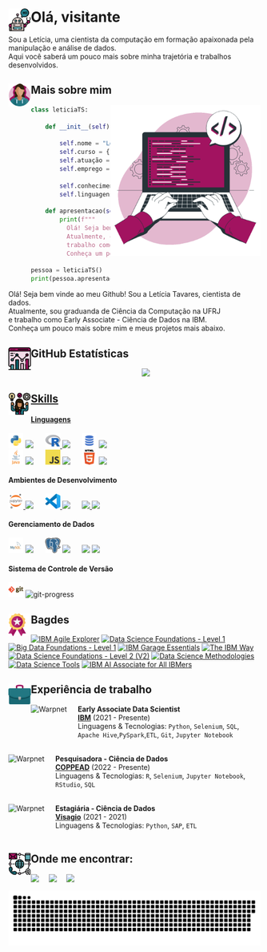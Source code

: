 <!--
**leticiatavaresds/leticiatavaresds** is a ✨ _special_ ✨ repository because its `README.md` (this file) appears on your GitHub profile.
-->

 <!--
<img height="220px" width="350em"  src="https://github-readme-stats.vercel.app/api?username=leticiatavaresds&show_icons=true&theme=radical&include_all_commits=true&count_private=true"/>
-->

# <img width="45" align="left" alt="about" src="https://github.com/leticiatavaresds/leticiatavaresds/blob/main/Imagens/robot.png"> Olá, visitante

Sou a Letícia, uma cientista da computação em formação apaixonada pela manipulação e análise de dados. <br>
Aqui você saberá um pouco mais sobre minha trajetória e trabalhos desenvolvidos.

## <img width="45" align="left" alt="about" src="https://github.com/leticiatavaresds/leticiatavaresds/blob/main/Imagens/woman.png"> Mais sobre mim


<img align="right" width="300" src="https://github.com/leticiatavaresds/leticiatavaresds/blob/main/Imagens/oie_trans.gif" />
<!--
<div> Icons made by <a href="https://www.freepik.com" title="Freepik"> Freepik </a> from <a href="https://www.flaticon.com/" title="Flaticon">www.flaticon.com'</a></div>-->

```python
class leticiaTS:

    def __init__(self):
        
        self.nome = "Letícia Tavares"
        self.curso = {"nome": "Ciência da Computação", "universidade":"UFRJ"}
        self.atuação = "Cientista de Dados"
        self.emprego = {"cargo": "Early Associate - Ciência de Dados", "empresa":"IBM"}

        self.conhecimentos = list(("ETL", "Git"))
        self.linguagens = list(("Python", "R", "SQL"))
        
    def apresentacao(self):        
        print(f"""
          Olá! Seja bem vinde ao meu Github! Sou a {self.nome}, {self.atuação.lower()}. 
          Atualmente, curso {self.curso['nome']} na {self.curso['universidade']} e 
          trabalho como {self.emprego['cargo']} na {self.emprego['empresa']}. 
          Conheça um pouco mais sobre mim e meus projetos mais abaixo.""")               

pessoa = leticiaTS()
print(pessoa.apresentacao())
```
<p>
Olá! Seja bem vinde ao meu Github! Sou a Letícia Tavares, cientista de dados. <br>
Atualmente, sou graduanda de Ciência da Computação na UFRJ <br>
e trabalho como Early Associate - Ciência de Dados na IBM. <br>
Conheça um pouco mais sobre mim e meus projetos mais abaixo.
</p>  

## <img width="45" align="left" alt="about" src="https://github.com/leticiatavaresds/leticiatavaresds/blob/main/Imagens/bar-chart%20(1).png"> GitHub Estatísticas
  
 <div align="center">
    <a href="https://github.com/leticiatavaresds">
    <img height="180em" src="https://github-readme-stats.vercel.app/api/top-langs/?username=leticiatavaresds&layout=compact&langs_count=7&theme=radical"/>
  </div>

## <img width="45" align="left" alt="about" src="https://github.com/leticiatavaresds/leticiatavaresds/blob/main/Imagens/competence%20(1).png"> Skills
 
  <h4> Linguagens </h4> 
     
  <div> 
   <a href="https://www.python.org/" alt="Python">
   <img height="30" src="https://raw.githubusercontent.com/github/explore/80688e429a7d4ef2fca1e82350fe8e3517d3494d/topics/python/python.png"/></a> 
   <img height="20" src="https://progress-bar.dev/80"/> &nbsp&nbsp&nbsp&nbsp

   <a href="https://www.r-project.org/" alt="R">
   <img height="30" src="https://raw.githubusercontent.com/github/explore/80688e429a7d4ef2fca1e82350fe8e3517d3494d/topics/r/r.png"/> </a> 
   <img height="20" src="https://progress-bar.dev/70"/> &nbsp&nbsp&nbsp&nbsp
   
   <a href="https://github.com/search?q=sql" alt="SQL">
    <img height="30" src="https://raw.githubusercontent.com/github/explore/80688e429a7d4ef2fca1e82350fe8e3517d3494d/topics/sql/sql.png" alt="SQL"/></a>
    <img height="20" src="https://progress-bar.dev/70"/> &nbsp&nbsp&nbsp&nbsp
   
  </div>
 
 <div> 
   <img height="30" src="https://raw.githubusercontent.com/github/explore/80688e429a7d4ef2fca1e82350fe8e3517d3494d/topics/java/java.png"> 
   <img height="20" src="https://progress-bar.dev/55"> &nbsp&nbsp&nbsp&nbsp
  
   <img height="30" src="https://raw.githubusercontent.com/github/explore/80688e429a7d4ef2fca1e82350fe8e3517d3494d/topics/javascript/javascript.png"> 
   <img height="20" src="https://progress-bar.dev/30"> &nbsp&nbsp&nbsp&nbsp
  
   <img height="30" src="https://raw.githubusercontent.com/github/explore/80688e429a7d4ef2fca1e82350fe8e3517d3494d/topics/html/html.png"> 
   <img height="20" src="https://progress-bar.dev/40"> &nbsp&nbsp&nbsp&nbsp
 </div>
  
 <h4>Ambientes de Desenvolvimento</h4>
 
 <div>
  
 <a href="https://jupyter.org/" alt="Jupyter Notebook">
 <img height="30" src="https://raw.githubusercontent.com/github/explore/a4691f04ff219c1c2aa02fc61fda41aa43f1459a/topics/jupyter-notebook/jupyter-notebook.png"> </a> 
 <img height="20" src="https://progress-bar.dev/90"> &nbsp&nbsp&nbsp&nbsp

 <a href="https://code.visualstudio.com/" alt="VSC">
 <img height="30" src="https://raw.githubusercontent.com/github/explore/80688e429a7d4ef2fca1e82350fe8e3517d3494d/topics/visual-studio-code/visual-studio-code.png"> </a> 
 <img height="20" src="https://progress-bar.dev/85"> &nbsp&nbsp&nbsp&nbsp
  
 <a href="https://www.rstudio.com/" alt="RStudio">
 <img height="30" src="https://d33wubrfki0l68.cloudfront.net/521a038ed009b97bf73eb0a653b1cb7e66645231/8e3fd/assets/img/rstudio-icon.png"> </a> 
 <img height="20" src="https://progress-bar.dev/85"> &nbsp&nbsp&nbsp&nbsp
 
 </div>
 
 <h4>Gerenciamento de Dados</h4>  
 
 <div> 
  <a href="https://www.mysql.com/" alt="MySQL">
  <img height="30" src="https://raw.githubusercontent.com/github/explore/80688e429a7d4ef2fca1e82350fe8e3517d3494d/topics/mysql/mysql.png"></a>
  <img height="20" src="https://progress-bar.dev/75"/> &nbsp&nbsp&nbsp&nbsp
  <a href="https://www.postgresql.org/" alt="PostgreSQL">
  <img height="30" src="https://raw.githubusercontent.com/github/explore/80688e429a7d4ef2fca1e82350fe8e3517d3494d/topics/postgresql/postgresql.png"></a>
  <img height="20" src="https://progress-bar.dev/75"/> &nbsp&nbsp&nbsp&nbsp
  <a href="https://duckdb.org/" alt="DuckDB">
  <img height="30" src="https://pbs.twimg.com/profile_images/1274363897676521474/qgbqYYuV_400x400.jpg"></a>
  <img height="20" src="https://progress-bar.dev/75"/> &nbsp&nbsp&nbsp&nbsp
</div>
  
 <h4> Sistema de Controle de Versão</h4> 

<div>
  <img height="30" src="https://raw.githubusercontent.com/github/explore/80688e429a7d4ef2fca1e82350fe8e3517d3494d/topics/git/git.png"> 
  <img height="20" src="https://progress-bar.dev/80" alt="git-progress" > &nbsp&nbsp&nbsp&nbsp  
 </div>

 <!--
 
 <h4>Integração e Transformação de Dados</h4> 
 
 <h4>Visualização de Dados</h4> 
 
 <h4>Construção de Modelos</h4> 
 
 <h4>Implantação do Modelo</h4> 
 
 <h4>Monitoramento e Avaliação de Modelos</h4> -->
 
## <img width="45" align="left" alt="about" src="https://github.com/leticiatavaresds/leticiatavaresds/blob/main/Imagens/ribbon%20(1).png"> Bagdes
 
<!--START_SECTION:badges-->
[![IBM Agile Explorer](https://images.credly.com/size/110x110/images/a972f054-be07-4845-85c7-95c8d11852f5/IBM-Agile-Explorer.png)](http://www.credly.com/badges/75b8d34b-eb2a-46cb-b627-cc5d872c5b01 "IBM Agile Explorer")
[![Data Science Foundations - Level 1](https://images.credly.com/size/110x110/images/5ca7b236-6105-4154-ba22-c8ae12ec1d8c/Data_Sci_Found_Level_1_-_CC_-_2019.png)](http://www.credly.com/badges/e8e3246a-5741-404e-b6ca-1f00cc714dba "Data Science Foundations - Level 1")
[![Big Data Foundations - Level 1](https://images.credly.com/size/110x110/images/16d5a420-770b-4699-97ec-46708e3680c5/Big_Data_Found_Level_1_-_CC_-_2019.png)](http://www.credly.com/badges/0fc3bd94-ce8f-423c-b09f-46855b88b8d9 "Big Data Foundations - Level 1")
[![IBM Garage Essentials](https://images.credly.com/size/110x110/images/fb718a87-6d0d-4a6d-8068-677f1bec78f2/IBM_Garage_Essentials.png)](http://www.credly.com/badges/8c2f30b7-45d6-471f-af21-ba8d57565be8 "IBM Garage Essentials")
[![The IBM Way](https://images.credly.com/size/110x110/images/009696ad-3bb2-48e7-88d6-48c4a0d2c9a3/The-IBM-Way.png)](http://www.credly.com/badges/9f80c32c-d2fd-439b-8bbf-b6af76e3ed18 "The IBM Way")
[![Data Science Foundations - Level 2 (V2)](https://images.credly.com/size/110x110/images/d7321425-c989-4bf9-846a-cd2a647d213b/Data_Sci_Foundations_Level_2_-_CC_-_2019.png)](http://www.credly.com/badges/278e1a61-00dc-4d99-b829-95b293d84c1b "Data Science Foundations - Level 2 (V2)")
[![Data Science Methodologies](https://images.credly.com/size/110x110/images/dfd6eb51-4caa-4ffe-b107-85ece064370c/Data_Science_Methodologies.png)](http://www.credly.com/badges/15062f18-a5c0-47bf-b543-10f865708644 "Data Science Methodologies")
[![Data Science Tools](https://images.credly.com/size/110x110/images/de9471ce-018c-4bf4-af49-5c9c1d488613/Data_Science_Tools.png)](http://www.credly.com/badges/e614858a-565f-47e1-b6b6-cde6ee9d415f "Data Science Tools")
[![IBM AI Associate for All IBMers](https://images.credly.com/size/110x110/images/4e05e7e2-bc65-4a0f-a73d-7ef4ce8505c7/AI-for-All.png)](http://www.credly.com/badges/d6b3f822-076e-447d-bbca-02f704c92bdb "IBM AI Associate for All IBMers")
<!--END_SECTION:badges-->


## <img width="45" align="left" alt="about" src="https://github.com/leticiatavaresds/leticiatavaresds/blob/main/Imagens/suitcase%20(1).png"> Experiência de trabalho

  
[<img align="left" height="94px" width="94px" alt="Warpnet" src="https://www.ibm.com/design/language/dce3f5b8db2c0ff04296123f424b3d41/core_blue50_on_black.svg"/>](https://www.ibm.com/)
**Early Associate Data Scientist** \
[**IBM**](https://www.ibm.com/br-pt) (2021 - Presente)\
Linguagens & Tecnologias: `Python`, `Selenium`, `SQL`, `Apache Hive`,`PySpark`,`ETL`, `Git`, `Jupyter Notebook`\
<br/>
    
[<img align="left" height="94px" width="94px" alt="Warpnet" src="http://www.olharvirtual.ufrj.br/2006/imagens/logos/coppead.jpg"/>](https://www.coppead.ufrj.br/)
**Pesquisadora - Ciência de Dados** \
[**COPPEAD**](https://www.coppead.ufrj.br/) (2022 - Presente)\
Linguagens & Tecnologias: `R`, `Selenium`, `Jupyter Notebook`, `RStudio`, `SQL`\
<br/>
  
 [<img align="left" height="94px" width="94px" alt="Warpnet" src="https://encrypted-tbn0.gstatic.com/images?q=tbn:ANd9GcQio4Nr-wtrjws7RYKXS25gz_ozexsmXJXe0xXcitj_jg&s"/>](https://visagio.com/en/home/)
**Estagiária - Ciência de Dados** \
[**Visagio**](https://visagio.com/en/home/) (2021 - 2021)\
Linguagens & Tecnologias: `Python`, `SAP`, `ETL`\
<br/>

## <img width="45" align="left" alt="about" src="https://github.com/leticiatavaresds/leticiatavaresds/blob/main/Imagens/contact.png"> Onde me encontrar:

<p align="left">
  <a href="https://www.linkedin.com/in/leticia-tavares-lts/" alt="Linkedin">
  <img src="https://img.shields.io/badge/-Linkedin-0e76a8?style=flat-square&logo=Linkedin&logoColor=white&link=https://www.linkedin.com/in/leticia-tavares-lts/" /></a>&nbsp&nbsp&nbsp&nbsp

  <a href="https://leticiatavaresds.github.io/" alt="Site">
  <img src="https://img.shields.io/badge/-Site Portfólio-DF0174?style=flat-square&labelColor=DF0174&logo=googlechrome&logoColor=white&link=https://leticiatavaresds.github.io/"/></a>&nbsp&nbsp&nbsp&nbsp
  
  <a href="https://github.com/leticiatavaresds" alt="Github">
  <img src="https://img.shields.io/github/followers/leticiatavaresds?label=follow&style=social"/></a>&nbsp&nbsp&nbsp&nbsp
</p>   


![Snake animation](https://github.com/leticiatavaresds/leticiatavaresds/blob/output/github-contribution-grid-snake.svg)


      
